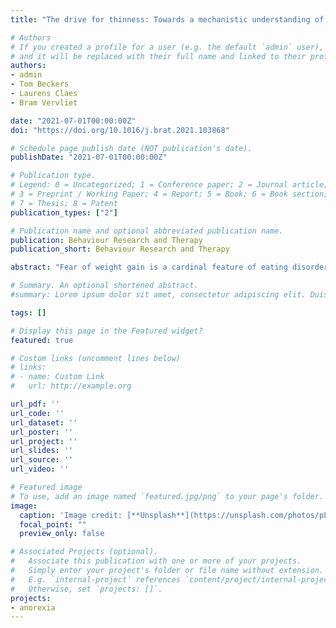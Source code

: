 ```yaml
---
title: "The drive for thinness: Towards a mechanistic understanding of avoidance behaviors in a non-clinical population"

# Authors
# If you created a profile for a user (e.g. the default `admin` user), write the username (folder name) here 
# and it will be replaced with their full name and linked to their profile.
authors:
- admin
- Tom Beckers
- Laurens Claes
- Bram Vervliet

date: "2021-07-01T00:00:00Z"
doi: "https://doi.org/10.1016/j.brat.2021.103868"

# Schedule page publish date (NOT publication's date).
publishDate: "2021-07-01T00:00:00Z"

# Publication type.
# Legend: 0 = Uncategorized; 1 = Conference paper; 2 = Journal article;
# 3 = Preprint / Working Paper; 4 = Report; 5 = Book; 6 = Book section;
# 7 = Thesis; 8 = Patent
publication_types: ["2"]

# Publication name and optional abbreviated publication name.
publication: Behaviour Research and Therapy
publication_short: Behaviour Research and Therapy

abstract: "Fear of weight gain is a cardinal feature of eating disorders, including Anorexia Nervosa (AN). This fear motivates behaviors aimed at avoiding weight gain, such as restricting food intake. Of note, avoidance in AN is not confined to food-related items but extends to intense emotional states. Despite the presence of several forms of excessive avoidance in AN, little is known about the mechanisms underpinning avoidance behavior in AN. In the present exploratory study, we investigated whether university students with an elevated desire to avoid weight gain (as measured through self-reported Drive for Thinness, DT) show deficits in generic avoidance learning. Two-hundred and seventy-five female students filled in the Eating Disorder Inventory-II (EDI-II) and performed a food-unrelated avoidance task. Generalized and linear mixed models (GLMM) revealed that students scoring higher on the DT scale of the EDI-II showed more ineffective avoidance, suggesting a tendency for excessive avoidance in at-risk individuals for AN. Similar results might extend to other eating disorders."

# Summary. An optional shortened abstract.
#summary: Lorem ipsum dolor sit amet, consectetur adipiscing elit. Duis posuere tellus ac convallis placerat. Proin tincidunt magna sed ex sollicitudin condimentum.

tags: []

# Display this page in the Featured widget?
featured: true

# Custom links (uncomment lines below)
# links:
# - name: Custom Link
#   url: http://example.org

url_pdf: ''
url_code: ''
url_dataset: ''
url_poster: ''
url_project: ''
url_slides: ''
url_source: ''
url_video: ''

# Featured image
# To use, add an image named `featured.jpg/png` to your page's folder. 
image:
  caption: 'Image credit: [**Unsplash**](https://unsplash.com/photos/pLCdAaMFLTE)'
  focal_point: ""
  preview_only: false

# Associated Projects (optional).
#   Associate this publication with one or more of your projects.
#   Simply enter your project's folder or file name without extension.
#   E.g. `internal-project` references `content/project/internal-project/index.md`.
#   Otherwise, set `projects: []`.
projects:
- anorexia
---
```

